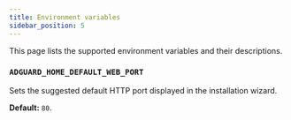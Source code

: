 ```yaml
---
title: Environment variables
sidebar_position: 5
---
```


This page lists the supported environment variables and their descriptions.

### `ADGUARD_HOME_DEFAULT_WEB_PORT`

Sets the suggested default HTTP port displayed in the installation wizard.

**Default:** `80`.
